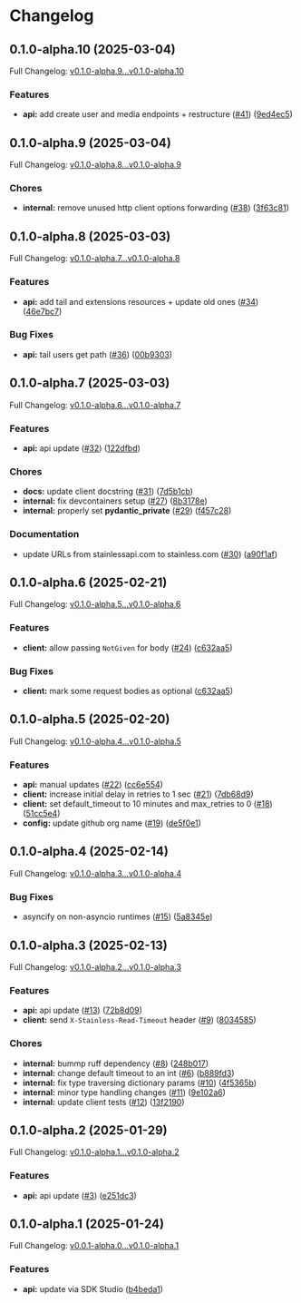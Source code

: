 # Changelog

## 0.1.0-alpha.10 (2025-03-04)

Full Changelog: [v0.1.0-alpha.9...v0.1.0-alpha.10](https://github.com/raccoonaihq/raccoonai-python/compare/v0.1.0-alpha.9...v0.1.0-alpha.10)

### Features

* **api:** add create user and media endpoints + restructure ([#41](https://github.com/raccoonaihq/raccoonai-python/issues/41)) ([9ed4ec5](https://github.com/raccoonaihq/raccoonai-python/commit/9ed4ec5780ebb3ce33e4ba7cd3abb547d3566fa2))

## 0.1.0-alpha.9 (2025-03-04)

Full Changelog: [v0.1.0-alpha.8...v0.1.0-alpha.9](https://github.com/raccoonaihq/raccoonai-python/compare/v0.1.0-alpha.8...v0.1.0-alpha.9)

### Chores

* **internal:** remove unused http client options forwarding ([#38](https://github.com/raccoonaihq/raccoonai-python/issues/38)) ([3f63c81](https://github.com/raccoonaihq/raccoonai-python/commit/3f63c811fbd58e6a91beb1e03f26cb9fa084a529))

## 0.1.0-alpha.8 (2025-03-03)

Full Changelog: [v0.1.0-alpha.7...v0.1.0-alpha.8](https://github.com/raccoonaihq/raccoonai-python/compare/v0.1.0-alpha.7...v0.1.0-alpha.8)

### Features

* **api:** add tail and extensions resources + update old ones ([#34](https://github.com/raccoonaihq/raccoonai-python/issues/34)) ([46e7bc7](https://github.com/raccoonaihq/raccoonai-python/commit/46e7bc7a131e41a47f05ff3103ad2859997719b9))


### Bug Fixes

* **api:** tail users get path ([#36](https://github.com/raccoonaihq/raccoonai-python/issues/36)) ([00b9303](https://github.com/raccoonaihq/raccoonai-python/commit/00b9303a013a4202f4d4e9c824f8065013d1e236))

## 0.1.0-alpha.7 (2025-03-03)

Full Changelog: [v0.1.0-alpha.6...v0.1.0-alpha.7](https://github.com/raccoonaihq/raccoonai-python/compare/v0.1.0-alpha.6...v0.1.0-alpha.7)

### Features

* **api:** api update ([#32](https://github.com/raccoonaihq/raccoonai-python/issues/32)) ([122dfbd](https://github.com/raccoonaihq/raccoonai-python/commit/122dfbdab0b497c7baa5c1e30e8c53d971a99b0c))


### Chores

* **docs:** update client docstring ([#31](https://github.com/raccoonaihq/raccoonai-python/issues/31)) ([7d5b1cb](https://github.com/raccoonaihq/raccoonai-python/commit/7d5b1cbbbc21e7d7daf7860951236ebbfcc3ba70))
* **internal:** fix devcontainers setup ([#27](https://github.com/raccoonaihq/raccoonai-python/issues/27)) ([8b3178e](https://github.com/raccoonaihq/raccoonai-python/commit/8b3178e30fe72e1326eb46c49891b668a15db3ca))
* **internal:** properly set __pydantic_private__ ([#29](https://github.com/raccoonaihq/raccoonai-python/issues/29)) ([f457c28](https://github.com/raccoonaihq/raccoonai-python/commit/f457c28d9b5bbe682cc83156bfad97a0d5216444))


### Documentation

* update URLs from stainlessapi.com to stainless.com ([#30](https://github.com/raccoonaihq/raccoonai-python/issues/30)) ([a90f1af](https://github.com/raccoonaihq/raccoonai-python/commit/a90f1afa15b717ae8b8df892b56ee29c1061d441))

## 0.1.0-alpha.6 (2025-02-21)

Full Changelog: [v0.1.0-alpha.5...v0.1.0-alpha.6](https://github.com/raccoonaihq/raccoonai-python/compare/v0.1.0-alpha.5...v0.1.0-alpha.6)

### Features

* **client:** allow passing `NotGiven` for body ([#24](https://github.com/raccoonaihq/raccoonai-python/issues/24)) ([c632aa5](https://github.com/raccoonaihq/raccoonai-python/commit/c632aa57554681c776cb5aad35c673b2c2db65c7))


### Bug Fixes

* **client:** mark some request bodies as optional ([c632aa5](https://github.com/raccoonaihq/raccoonai-python/commit/c632aa57554681c776cb5aad35c673b2c2db65c7))

## 0.1.0-alpha.5 (2025-02-20)

Full Changelog: [v0.1.0-alpha.4...v0.1.0-alpha.5](https://github.com/raccoonaihq/raccoonai-python/compare/v0.1.0-alpha.4...v0.1.0-alpha.5)

### Features

* **api:** manual updates ([#22](https://github.com/raccoonaihq/raccoonai-python/issues/22)) ([cc6e554](https://github.com/raccoonaihq/raccoonai-python/commit/cc6e55441b2f704061e3a83573e4fc74503c8a68))
* **client:** increase initial delay in retries to 1 sec ([#21](https://github.com/raccoonaihq/raccoonai-python/issues/21)) ([7db68d9](https://github.com/raccoonaihq/raccoonai-python/commit/7db68d9a20f316e75c35cefdabb24856435c34cf))
* **client:** set default_timeout to 10 minutes and max_retries to 0 ([#18](https://github.com/raccoonaihq/raccoonai-python/issues/18)) ([51cc5e4](https://github.com/raccoonaihq/raccoonai-python/commit/51cc5e441b12bef5f11d7e942c2ce276f1fe71a0))
* **config:** update github org name ([#19](https://github.com/raccoonaihq/raccoonai-python/issues/19)) ([de5f0e1](https://github.com/raccoonaihq/raccoonai-python/commit/de5f0e128512d004b0e945e0b8a4c280bffe411b))

## 0.1.0-alpha.4 (2025-02-14)

Full Changelog: [v0.1.0-alpha.3...v0.1.0-alpha.4](https://github.com/flyingraccoonai/raccoonai-python/compare/v0.1.0-alpha.3...v0.1.0-alpha.4)

### Bug Fixes

* asyncify on non-asyncio runtimes ([#15](https://github.com/flyingraccoonai/raccoonai-python/issues/15)) ([5a8345e](https://github.com/flyingraccoonai/raccoonai-python/commit/5a8345e71be12864429fa19e8d4d55c9b70a63db))

## 0.1.0-alpha.3 (2025-02-13)

Full Changelog: [v0.1.0-alpha.2...v0.1.0-alpha.3](https://github.com/flyingraccoonai/raccoonai-python/compare/v0.1.0-alpha.2...v0.1.0-alpha.3)

### Features

* **api:** api update ([#13](https://github.com/flyingraccoonai/raccoonai-python/issues/13)) ([72b8d09](https://github.com/flyingraccoonai/raccoonai-python/commit/72b8d0941c8b4e3d4c880815a4bfd4f92ab3f208))
* **client:** send `X-Stainless-Read-Timeout` header ([#9](https://github.com/flyingraccoonai/raccoonai-python/issues/9)) ([8034585](https://github.com/flyingraccoonai/raccoonai-python/commit/80345850aeeb00d8551d467804554b33216866a4))


### Chores

* **internal:** bummp ruff dependency ([#8](https://github.com/flyingraccoonai/raccoonai-python/issues/8)) ([248b017](https://github.com/flyingraccoonai/raccoonai-python/commit/248b017f449a20d44fd9d3f750b61713c2267b08))
* **internal:** change default timeout to an int ([#6](https://github.com/flyingraccoonai/raccoonai-python/issues/6)) ([b889fd3](https://github.com/flyingraccoonai/raccoonai-python/commit/b889fd33d45027dcb9a388be08096e7dc7a1ab9c))
* **internal:** fix type traversing dictionary params ([#10](https://github.com/flyingraccoonai/raccoonai-python/issues/10)) ([4f5365b](https://github.com/flyingraccoonai/raccoonai-python/commit/4f5365bb697819c392bb4e9bc162f7f9f051fdbf))
* **internal:** minor type handling changes ([#11](https://github.com/flyingraccoonai/raccoonai-python/issues/11)) ([9e102a6](https://github.com/flyingraccoonai/raccoonai-python/commit/9e102a69172abf65c913290656137e52b1519d4e))
* **internal:** update client tests ([#12](https://github.com/flyingraccoonai/raccoonai-python/issues/12)) ([13f2190](https://github.com/flyingraccoonai/raccoonai-python/commit/13f2190c2e9fd7d4b6f3159a962d47ef6c2d9316))

## 0.1.0-alpha.2 (2025-01-29)

Full Changelog: [v0.1.0-alpha.1...v0.1.0-alpha.2](https://github.com/flyingraccoonai/raccoonai-python/compare/v0.1.0-alpha.1...v0.1.0-alpha.2)

### Features

* **api:** api update ([#3](https://github.com/flyingraccoonai/raccoonai-python/issues/3)) ([e251dc3](https://github.com/flyingraccoonai/raccoonai-python/commit/e251dc358ce3cc88ef81c20911125a237cd88d07))

## 0.1.0-alpha.1 (2025-01-24)

Full Changelog: [v0.0.1-alpha.0...v0.1.0-alpha.1](https://github.com/flyingraccoonai/raccoonai-python/compare/v0.0.1-alpha.0...v0.1.0-alpha.1)

### Features

* **api:** update via SDK Studio ([b4beda1](https://github.com/flyingraccoonai/raccoonai-python/commit/b4beda18093cfb681ade68610e307b7ce07fa4d2))
